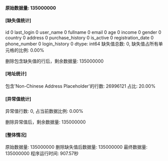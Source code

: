 #### 原始数据量: 135000000

#### [缺失值统计]
id                   0
last_login           0
user_name            0
fullname             0
email                0
age                  0
income               0
gender               0
country              0
address              0
purchase_history     0
is_active            0
registration_date    0
phone_number         0
login_history        0
dtype: int64
缺失值总数: 0, 缺失值占所有单元格的比例: 0.00%

删除包含缺失值的行后，剩余数据量: 135000000

#### [地址统计]
包含'Non-Chinese Address Placeholder'的行数: 26996121
占比: 20.00%

#### [异常值统计]
异常值行数: 0, 占当前数据比例: 0.00%

删除异常值后，剩余数据量: 135000000

#### [整体情况]
原始数据量: 135000000
删除缺失值后数据量: 135000000
最终数据量: 135000000
程序运行时间: 907.57秒